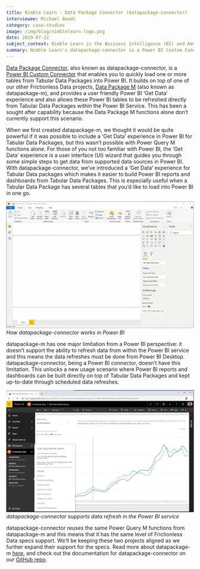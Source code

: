 ```yaml
---
title: Nimble Learn - Data Package Connector (datapackage-connector)
interviewee: Michael Amadi
category: case-studies
image: /img/blog/nimblelearn-logo.png
date: 2019-07-22
subject_context: Nimble Learn is the Business Intelligence (BI) and Advanced Analytics consultancy behind datapackage-connector, a Power BI Custom Connector for loading tables directly from Tabular Data Packages into Power BI through the 'Get Data' experience.
summary: Nimble Learn's datapackage-connector is a Power BI Custom Connector for loading tables directly from Tabular Data Packages into Power BI through the 'Get Data' experience.
---
```


[Data Package Connector](https://github.com/nimblelearn/datapackage-connector), also known as datapackage-connector, is a [Power BI Custom Connector](https://docs.microsoft.com/en-us/power-bi/desktop-connector-extensibility) that enables you to quickly load one or more tables from Tabular Data Packages into Power BI. It builds on top of one of our other Frictionless Data projects, [Data Package M](/articles/nimblelearn/) (also known as datapackage-m), and provides a user friendly Power BI ‘Get Data’ experience and also allows these Power BI tables to be refreshed directly from Tabular Data Packages within the Power BI Service. This has been a sought after capability because the Data Package M functions alone don’t currently support this scenario.

When we first created datapackage-m, we thought it would be quite powerful if it was possible to include a ‘Get Data’ experience in Power BI for Tabular Data Packages, but this wasn’t possible with Power Query M functions alone. For those of you not too familiar with Power BI, the ‘Get Data’ experience is a user interface (UI) wizard that guides you through some simple steps to  get data from supported data sources in Power BI. With datapackage-connector, we’ve introduced a ‘Get Data’ experience for Tabular Data packages which makes it easier to build Power BI reports and dashboards from Tabular Data Packages. This is especially useful when a Tabular Data Package has several tables that you’d like to load into Power BI in one go.

![](./datapackage-connector-power-bi.gif)
*How datapackage-connector works in Power BI*

datapackage-m has one major limitation from a Power BI perspective: it doesn’t support the ability to refresh data from within the Power BI service and this means the data refreshes must be done from Power BI Desktop. datapackage-connector,  being a Power BI connector, doesn’t have this limitation. This unlocks a new usage scenario where Power BI reports and dashboards can be built directly on top of Tabular Data Packages and kept up-to-date through scheduled data refreshes.

![](./datapackage-connector-power-bi-service.png)
*datapackage-connector supports data refresh in the Power BI service*

datapackage-connector reuses the same Power Query M functions from datapackage-m and this means that it has the same level of Frictionless Data specs support. We’ll be keeping these two 
projects aligned as we further expand their support for the specs. Read more about datapackage-m [here](/articles/nimblelearn/), and check out the documentation for datapackage-connector on our [GitHub repo](https://github.com/nimblelearn/datapackage-connector).
